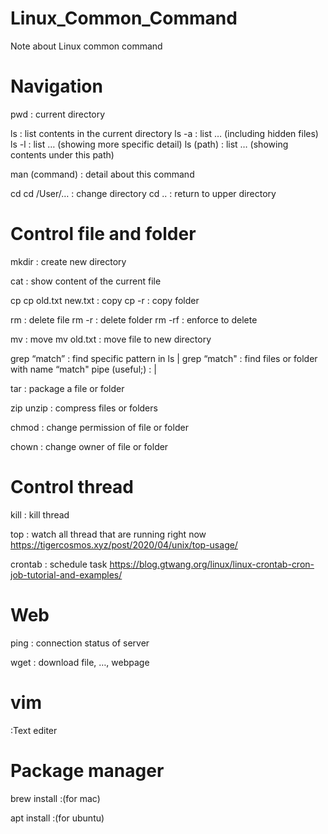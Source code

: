 # Linux_Common_Command
Note about Linux common command




# Navigation

pwd
: current directory

ls
: list contents in the current directory
ls -a
: list … (including hidden files)
ls -l
: list … (showing more specific detail)
ls (path)
: list … (showing contents under this path)

man (command)
: detail about this command

cd
cd /User/…
: change directory
cd ..
: return to upper directory

# Control file and folder

mkdir
: create new directory

cat
: show content of the current file

cp
cp old.txt new.txt
: copy
cp -r <old folder> <new folder>
: copy folder

rm
: delete file
rm -r <folder>
: delete folder
rm -rf
: enforce to delete

mv
: move
mv old.txt <new path>
: move file to new directory

grep “match” <file>
: find specific pattern in <file>
ls | grep “match"
: find files or folder with name “match"
  pipe (useful;) :  |

tar
: package a file or folder

zip
unzip
: compress files or folders

chmod
: change permission of file or folder

chown
: change owner of file or folder


# Control thread

kill
: kill thread

top
: watch all thread that are running right now
https://tigercosmos.xyz/post/2020/04/unix/top-usage/

crontab
: schedule task
https://blog.gtwang.org/linux/linux-crontab-cron-job-tutorial-and-examples/

# Web

ping
: connection status of server

wget
: download file, …,  webpage





# vim
:Text editer




# Package manager

brew install
:(for mac)

apt install
:(for ubuntu)
